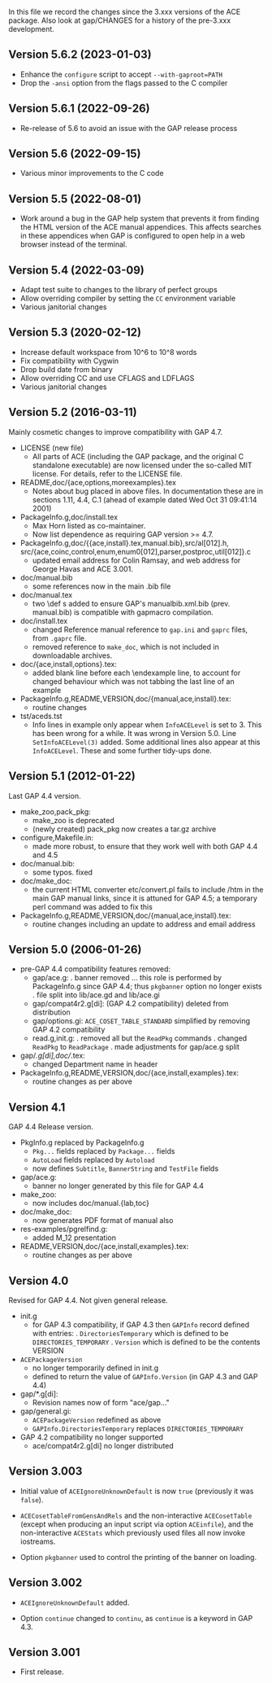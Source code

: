 In this file we record the changes since the 3.xxx versions of the ACE
package. Also look at gap/CHANGES  for  a  history  of  the  pre-3.xxx
development.

## Version 5.6.2 (2023-01-03)
  * Enhance the `configure` script to accept `--with-gaproot=PATH`
  * Drop the `-ansi` option from the flags passed to the C compiler

## Version 5.6.1 (2022-09-26)
  * Re-release of 5.6 to avoid an issue with the GAP release process

## Version 5.6 (2022-09-15)
  * Various minor improvements to the C code

## Version 5.5 (2022-08-01)
  * Work around a bug in the GAP help system that prevents it from finding
    the HTML version of the ACE manual appendices. This affects searches in
    these appendices when GAP is configured to open help in a web browser
    instead of the terminal.

## Version 5.4 (2022-03-09)
  * Adapt test suite to changes to the library of perfect groups
  * Allow overriding compiler by setting the `CC` environment variable
  * Various janitorial changes

## Version 5.3 (2020-02-12)
  * Increase default workspace from 10^6 to 10^8 words
  * Fix compatibility with Cygwin
  * Drop build date from binary
  * Allow overriding CC and use CFLAGS and LDFLAGS
  * Various janitorial changes

## Version 5.2 (2016-03-11)
  Mainly cosmetic changes to improve compatibility with GAP 4.7.
  * LICENSE (new file)
    - All parts of ACE (including the GAP package, and the original C
      standalone executable) are now licensed under the so-called MIT 
      license. For details, refer to the LICENSE file.
  * README,doc/{ace,options,moreexamples}.tex
    - Notes about bug placed in above files.
      In documentation these are in sections 1.11, 4.4, C.1 (ahead of
      example dated Wed Oct 31 09:41:14 2001)
  * PackageInfo.g,doc/install.tex
    - Max Horn listed as co-maintainer.
    - Now list dependence as requiring GAP version >= 4.7.
  * PackageInfo.g,doc/{{ace,install}.tex,manual.bib},src/al[012].h,
    src/{ace,coinc,control,enum,enum0[012],parser,postproc,util[012]}.c
    - updated email address for Colin Ramsay, and web address for 
      George Havas and ACE 3.001.
  * doc/manual.bib
    - some references now in the main .bib file
  * doc/manual.tex
    - two \def s added to ensure GAP's manualbib.xml.bib (prev. manual.bib)
      is compatible with gapmacro compilation.
  * doc/install.tex
    - changed Reference manual reference to `gap.ini` and `gaprc` files,
      from `.gaprc` file.
    - removed reference to `make_doc`, which is not included in
      downloadable archives.
  * doc/{ace,install,options}.tex:
    - added blank line before each \endexample line, to account for
      changed behaviour which was not tabbing the last line of an example
  * PackageInfo.g,README,VERSION,doc/{manual,ace,install}.tex:
    - routine changes
  * tst/aceds.tst
    - Info lines in example only appear when `InfoACELevel` is set to 3.
      This has been wrong for a while. It was wrong in Version 5.0.
      Line `SetInfoACELevel(3)` added. Some additional lines also appear
      at this `InfoACELevel`. These and some further tidy-ups done.

## Version 5.1 (2012-01-22)
  Last GAP 4.4 version.
  * make_zoo,pack_pkg:
    - make_zoo is deprecated
    - (newly created) pack_pkg now creates a tar.gz archive
  * configure,Makefile.in:
    - made more robust, to ensure that they work well with both 
      GAP 4.4 and 4.5
  * doc/manual.bib:
    - some typos. fixed
  * doc/make_doc:
    - the current HTML converter etc/convert.pl fails to include /htm
      in the main GAP manual links, since it is attuned for GAP 4.5; 
      a temporary perl command was added to fix this
  * PackageInfo.g,README,VERSION,doc/{manual,ace,install}.tex:
    - routine changes including an update to address and email address

## Version 5.0 (2006-01-26)
  * pre-GAP 4.4 compatibility features removed:
    - gap/ace.g:
      . banner removed ... this role is performed by PackageInfo.g
        since GAP 4.4; thus `pkgbanner` option no longer exists
      . file split into lib/ace.gd and lib/ace.gi
    - gap/compat4r2.g[di]:
        (GAP 4.2 compatibility) deleted from distribution
    - gap/options.gi:
        `ACE_COSET_TABLE_STANDARD` simplified by removing GAP 4.2
        compatibility
    - read.g,init.g:
      . removed all but the `ReadPkg` commands 
      . changed `ReadPkg` to `ReadPackage`
      . made adjustments for gap/ace.g split
  * gap/*.g[di],doc/*.tex:
    - changed Department name in header
  * PackageInfo.g,README,VERSION,doc/{ace,install,examples}.tex:
    - routine changes as per above

## Version 4.1
  GAP 4.4 Release version.
  * PkgInfo.g replaced by PackageInfo.g
    - `Pkg...` fields replaced by `Package...` fields
    - `AutoLoad` fields replaced by `Autoload`
    - now defines `Subtitle`, `BannerString` and `TestFile` fields
  * gap/ace.g:
    - banner no longer generated by this file for GAP 4.4
  * make_zoo:
    - now includes doc/manual.{lab,toc}
  * doc/make_doc:
    - now generates PDF format of manual also
  * res-examples/pgrelfind.g:
    - added M_12 presentation
  * README,VERSION,doc/{ace,install,examples}.tex:
    - routine changes as per above

## Version 4.0
  Revised for GAP 4.4. Not given general release.
  * init.g 
    - for GAP 4.3 compatibility, if GAP 4.3 then 
      `GAPInfo` record defined with entries:
        . `DirectoriesTemporary` which is defined to be `DIRECTORIES_TEMPORARY`
        . `Version` which is defined to be the contents VERSION
  * `ACEPackageVersion` 
    - no longer temporarily defined in init.g
    - defined to return the value of `GAPInfo.Version` (in GAP 4.3 and GAP 4.4)
  * gap/*.g[di]:
    - Revision names now of form "ace/gap..."
  * gap/general.gi:
    - `ACEPackageVersion` redefined as above
    - `GAPInfo.DirectoriesTemporary` replaces `DIRECTORIES_TEMPORARY`
  * GAP 4.2 compatibility no longer supported 
    - ace/compat4r2.g[di] no longer distributed

## Version 3.003
  * Initial value of `ACEIgnoreUnknownDefault` is now  `true`  (previously
    it was `false`).

  * `ACECosetTableFromGensAndRels` and the non-interactive
    `ACECosetTable` (except when producing an input script via  option 
    `ACEinfile`),  and the non-interactive `ACEStats` which previously 
    used  files  all  now invoke iostreams.

  * Option `pkgbanner` used to control the printing of the banner on
    loading.

## Version 3.002
  * `ACEIgnoreUnknownDefault` added.

  * Option `continue` changed to `continu`, as `continue` is a keyword in
    GAP 4.3.

## Version 3.001
  * First release.
